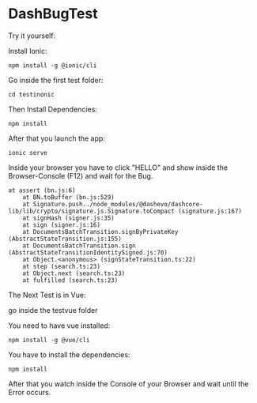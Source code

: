 # DashBugTest
 
Try it yourself:

Install Ionic: 

``` npm install -g @ionic/cli ```

Go inside the first test folder:

``` cd testinonic ```

Then Install Dependencies:

``` npm install ```

After that you launch the app:

``` ionic serve ```


Inside your browser you have to click "HELLO" and show inside the Browser-Console (F12) and wait for the Bug. 

``` Uncaught (in promise) Error: Assertion failed
at assert (bn.js:6)
    at BN.toBuffer (bn.js:529)
    at Signature.push../node_modules/@dashevo/dashcore-lib/lib/crypto/signature.js.Signature.toCompact (signature.js:167)
    at signHash (signer.js:35)
    at sign (signer.js:16)
    at DocumentsBatchTransition.signByPrivateKey (AbstractStateTransition.js:155)
    at DocumentsBatchTransition.sign (AbstractStateTransitionIdentitySigned.js:70)
    at Object.<anonymous> (signStateTransition.ts:22)
    at step (search.ts:23)
    at Object.next (search.ts:23)
    at fulfilled (search.ts:23)
```
  
  
  The Next Test is in Vue:
  
  go inside the testvue folder
  
  You need to have vue installed:
  
  ``` npm install -g @vue/cli ```
  
  You have to install the dependencies:
  
  ``` npm install ```
  
  After that you watch inside the Console of your Browser and wait until the Error occurs.
